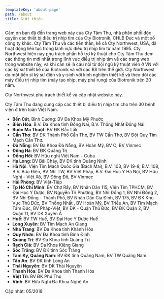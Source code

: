 ```yaml
---
templateKey: 'about-page'
path: /about
title: Giới thiệu
---
```


Cám ơn bạn đã đến trang web này của Cty Tâm Thu, nhà phân phối độc quyền các thiết bị điều trị nhịp tim của Cty Biotronik, CHLB Đưc và một số công ty khác. Cty Tâm Thu và các tiền thân, kể cả Cty Northwest, USA, đã hoạt động liên tục trong lãnh vực điều trị nhịp tim từ năm 1995. Cty Northwest hiện nay phụ trách phần hỗ trợ kỹ thuật cho Cty Tâm Thu đem các thông tin mới nhất trong lĩnh vực điều trị nhịp tim về các trang web trong website này, và khi cần sẽ là cầu nối từ đội ngũ kỹ thuật viên ở VN với các kỹ sư thiết kế của Biotronik và với các BS trên thế giới. Cty Northwest do một tiến sĩ kỹ sư điện và y-sinh với kinh nghiệm thiết kế và theo dõi các máy điều trị nhịp tim (máy tạo nhịp, máy phá rung) của Biotronik trên 20 năm.

Cty Northwest phụ trách thiết kế và cập nhật website này.

Cty Tâm Thu đang cung cấp các thiết bị điều trị nhịp tim cho trên 30 bệnh viện ở trên toàn Việt Nam.

- **Bến Cát**, Bình Dương: BV Đa Khoa Mỹ Phước
- **Biên Hòa**: B.V. Đa Khoa tỉnh Đồng Nai, B.V. Thống Nhất Đồng Nai
- **Buôn Ma Thuột**: BV ĐK Đắc Lắk
- **Cần Thơ**: BV ĐK Thành Phố Cần Thơ, BV TW Cần Thơ, BV Đột Quỵ Tim Mạch Cần Thơ.
- **Đà Nẵng**:  BV Đa Khoa Đà Nẵng, BV Hoàn Mỹ, BV C, BV Vinmec
- **Đông Hà**: BV ĐK Quảng Trị
- **Đồng Hới**: BV Hữu nghị Việt Nam - Cuba 
- **Hạ Long**: BV Bãi Cháy, BV ĐK tỉnh Quảng Ninh
- **Hà Nội**: Viện Tim Mạch Quốc Gia (Bạch Mai), B.V. 103, BV 19-8, B.V. 108, B.V. Bưu Điện, BV Nhi TW, BV Việt Pháp, B.V. Đại Học Y Hà Nội, BV Hữu Nghị - Việt Xô, BV Đông Đô, BV Vinmec
- **Hải Phòng**: BV Việt-Tiệp
- **Tp Hồ Chí Minh**: BV Chợ Rẩy, BV Nhân Dân 115, Viện Tim TPHCM, BV Đại Học Y Dược, BV Nguyễn Tri Phương, BV Nhi Đồng 1, BV Nhi Đồng 2, BV Nhi Đồng - Thành Phố, BV Nhân Dân Gia Định, BV 175, BV ĐK Khu Vực Thủ Đức,  BV Thống Nhất , BV Hoàn Mỹ, BV Triều An, BV Tim Mạch Tâm Đức, BV Pháp-Việt, BV ĐK - Quận Thủ Đức, BV ĐK Quận 2, BV Quận 11, BV DK Xuyên Á
- **Huế**: BV TW Huế, BV Đại Học Y Dược Huế
- **Long Xuyên**: BV Tim Mạch An Giang
- **Nha Trang**: BV Đa Khoa tỉnh Khánh Hòa
- **Quy Nhơn**: BV Đa Khoa tỉnh Bình Định
- **Quảng Trị**: BV Đa Khoa tỉnh Quảng Trị
- **Rạch Giá**: BV Đa Khoa Kiêng Giang
- **Sóc Trăng**: BV ĐK tỉnh Sóc Trăng
- **Tam Ky, Quảng Nam**:  BV ĐK tỉnh Quảng Nam, BV TW Quảng Nam.
- **Tân An**: BV ĐK tỉnh Long An
- **Thái Nguyên**: BV ĐK Thái Nguyên
- **Thanh Hóa**: BV Đa Khoa tỉnh Thanh Hóa
- **Việt Trì**: BV ĐK Phú Thọ
- **Vinh**:  BV Hữu Nghị Đa Khoa Nghệ An

Cập nhật: 05/2018